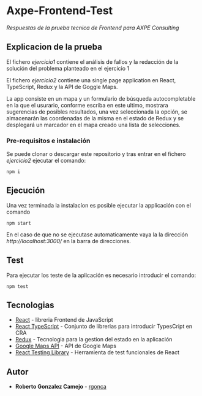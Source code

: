 # Axpe-Frontend-Test

_Respuestas de la prueba tecnica de Frontend para AXPE Consulting_
## Explicacion de la prueba

El fichero _ejercicio1_ contiene el análisis de fallos y la redacción de la solución del problema planteado en el ejercicio 1

El fichero _ejercicio2_ contiene una single page application en React, TypeScript, Redux y la API de Goggle Maps. 

La app consiste en un mapa y un formulario de búsqueda autocompletable en la que el usurario, conforme escriba en este ultimo, mostrara sugerencias de posibles resultados, una vez seleccionada la opción, se almacenarán las coordenadas de la misma en el estado de Redux y se desplegará un marcador en el mapa creado una lista de selecciones.

### Pre-requisitos e instalación
Se puede clonar o descargar este repositorio y tras entrar en el fichero _ejercicio2_ ejecutar el comando:  

```
npm i
```

## Ejecución

Una vez terminada la instalacíon es posible ejecutar la applicación con el comando 

```
npm start
```
En el caso de que no se ejecutase automaticamente vaya la la dirección _http://localhost:3000/_ en la barra de direcciones.

## Test

Para ejecutar los teste de la aplicación es necesario introducir el comando:

```
npm test
```
## Tecnologias

* [React](https://create-react-app.dev/) - libreria Frontend de JavaScript
* [React TypeScript](https://create-react-app.dev/docs/adding-typescript/) - Conjunto de librerias para introducir TypesCript en CRA
* [Redux](https://redux.js.org/) - Tecnologia para la gestion del estado en la aplicación
* [Google Maps API](https://developers.google.com/maps) - API de Google Maps
* [React Testing Library](https://developers.google.com/maps) - Herramienta de test funcionales de React

## Autor

* **Roberto Gonzalez Camejo** - [rgonca](https://github.com/rgonca)